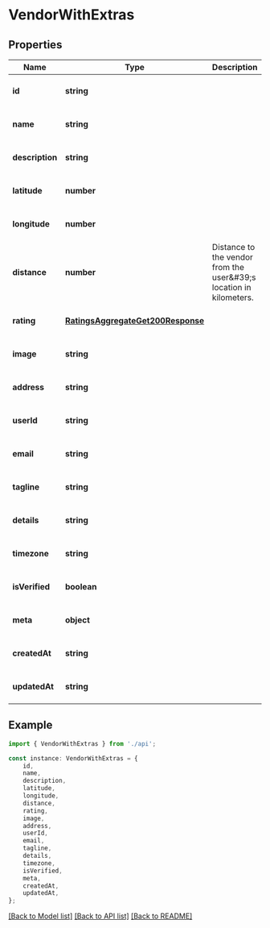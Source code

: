 # VendorWithExtras


## Properties

Name | Type | Description | Notes
------------ | ------------- | ------------- | -------------
**id** | **string** |  | [optional] [default to undefined]
**name** | **string** |  | [optional] [default to undefined]
**description** | **string** |  | [optional] [default to undefined]
**latitude** | **number** |  | [optional] [default to undefined]
**longitude** | **number** |  | [optional] [default to undefined]
**distance** | **number** | Distance to the vendor from the user\&#39;s location in kilometers. | [optional] [default to undefined]
**rating** | [**RatingsAggregateGet200Response**](RatingsAggregateGet200Response.md) |  | [optional] [default to undefined]
**image** | **string** |  | [optional] [default to undefined]
**address** | **string** |  | [optional] [default to undefined]
**userId** | **string** |  | [optional] [default to undefined]
**email** | **string** |  | [optional] [default to undefined]
**tagline** | **string** |  | [optional] [default to undefined]
**details** | **string** |  | [optional] [default to undefined]
**timezone** | **string** |  | [optional] [default to undefined]
**isVerified** | **boolean** |  | [optional] [default to undefined]
**meta** | **object** |  | [optional] [default to undefined]
**createdAt** | **string** |  | [optional] [default to undefined]
**updatedAt** | **string** |  | [optional] [default to undefined]

## Example

```typescript
import { VendorWithExtras } from './api';

const instance: VendorWithExtras = {
    id,
    name,
    description,
    latitude,
    longitude,
    distance,
    rating,
    image,
    address,
    userId,
    email,
    tagline,
    details,
    timezone,
    isVerified,
    meta,
    createdAt,
    updatedAt,
};
```

[[Back to Model list]](../README.md#documentation-for-models) [[Back to API list]](../README.md#documentation-for-api-endpoints) [[Back to README]](../README.md)

